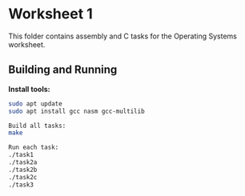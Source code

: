 # Worksheet 1

This folder contains assembly and C tasks for the Operating Systems worksheet.

## Building and Running

**Install tools:**
```bash
sudo apt update
sudo apt install gcc nasm gcc-multilib

Build all tasks:
make

Run each task:
./task1
./task2a
./task2b
./task2c
./task3
